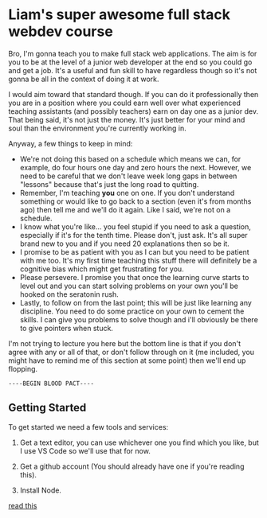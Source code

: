 # Liam's super awesome full stack webdev course

Bro, I'm gonna teach you to make full stack web applications. The aim is for you to be at the level of a junior web developer at the end so you could go and get a job. It's a useful and fun skill to have regardless though so it's not gonna be all in the context of doing it at work.

I would aim toward that standard though. If you can do it professionally then you are in a position where you could earn well over what experienced teaching assistants (and possibly teachers) earn on day one as a junior dev. That being said, it's not just the money. It's just better for your mind and soul than the environment you're currently working in.

Anyway, a few things to keep in mind:

* We're not doing this based on a schedule which means we can, for example, do four hours one day and zero hours the next. However, we need to be careful that we don't leave week long gaps in between "lessons" because that's just the long road to quitting.
* Remember, I'm teaching **you** one on one. If you don't understand something or would like to go back to a section (even it's from months ago) then tell me and we'll do it again. Like I said, we're not on a schedule.
* I know what you're like... you feel stupid if you need to ask a question, especially if it's for the tenth time. Please don't, just ask. It's all super brand new to you and if you need 20 explanations then so be it.
* I promise to be as patient with you as I can but you need to be patient with me too. It's my first time teaching this stuff there will definitely be a cognitive bias which might get frustrating for you.
* Please persevere. I promise you that once the learning curve starts to level out and you can start solving problems on your own you'll be hooked on the seratonin rush.
* Lastly, to follow on from the last point; this will be just like learning any discipline. You need to do some practice on your own to cement the skills. I can give you problems to solve though and i'll obviously be there to give pointers when stuck.

I'm not trying to lecture you here but the bottom line is that if you don't agree with any or all of that, or don't follow through on it (me included, you might have to remind me of this section at some point) then we'll end up flopping.

`----BEGIN BLOOD PACT----`

## Getting Started

To get started we need a few tools and services:

1. Get a text editor, you can use whichever one you find which you like, but I use VS Code so we'll use that for now.

2. Get a github account (You should already have one if you're reading this).

3. Install Node.

[read this](https://medium.com/the-mission/heres-why-learning-how-to-code-is-so-hard-and-what-to-do-about-it-3d6fda152409)